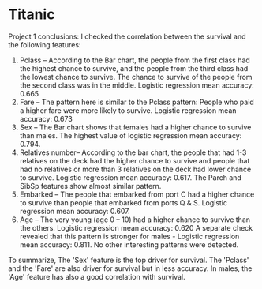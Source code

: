# Titanic

Project 1 conclusions:
I checked the correlation between the survival and the following features:
1.	Pclass – According to the Bar chart, the people from the first class had the highest chance to survive, and the people from the third class had the lowest chance to survive. The chance to survive of the people from the second class was in the middle. Logistic regression mean accuracy: 0.665
2.	Fare – The pattern here is similar to the Pclass pattern: People who paid a higher fare were more likely to survive. Logistic regression mean accuracy: 0.673
3.	Sex – The Bar chart shows that females had a higher chance to survive than males. The highest value of logistic regression mean accuracy: 0.794. 
4.	Relatives number– According to the bar chart, the people that had 1-3 relatives on the deck had the higher chance to survive  and people that had no relatives or more than 3 relatives on the deck had lower chance to survive. Logistic regression mean accuracy: 0.617.
The Parch and SibSp features show almost similar pattern. 
5.	Embarked – The people that embarked from port C had a higher chance to survive than people that embarked from ports Q & S. Logistic regression mean accuracy: 0.607. 
6.	Age – The very young (age 0 – 10) had a higher chance to survive than the others. Logistic regression mean accuracy: 0.620
A separate check revealed that this pattern is stronger for males - Logistic regression mean accuracy: 0.811.  No other interesting patterns were detected.

To summarize, The 'Sex' feature is the top driver for survival. The 'Pclass' and the 'Fare' are also driver for survival but in less accuracy. In males, the 'Age' feature has also a good correlation with survival.
